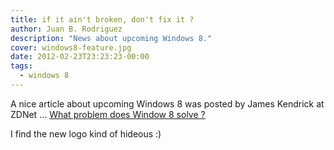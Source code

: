 ```yaml
---
title: if it ain't broken, don't fix it ?
author: Juan B. Rodriguez
description: "News about upcoming Windows 8."
cover: windows8-feature.jpg
date: 2012-02-23T23:23:23-00:00
tags:
  - windows 8
---
```


A nice article about upcoming Windows 8 was posted by James Kendrick at ZDNet ... [What problem does Window 8 solve ?](https://www.zdnet.com/blog/mobile-news/what-problem-does-windows-8-solve/6856)

I find the new logo kind of hideous :)
